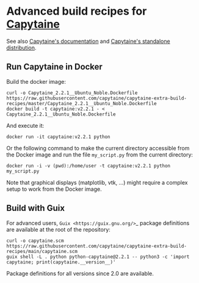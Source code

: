 # Advanced build recipes for [Capytaine](https://github.com/capytaine/capytaine)

See also [Capytaine's documentation](https://capytaine.github.io/stable/user_manual/installation) and [Capytaine's standalone distribution](https://github.com/capytaine/capytaine-standalone).

## Run Capytaine in Docker

Build the docker image:
```
curl -o Capytaine_2.2.1__Ubuntu_Noble.Dockerfile https://raw.githubusercontent.com/capytaine/capytaine-extra-build-recipes/master/Capytaine_2.2.1__Ubuntu_Noble.Dockerfile
docker build -t capytaine:v2.2.1 - < Capytaine_2.2.1__Ubuntu_Noble.Dockerfile
```

And execute it:
```
docker run -it capytaine:v2.2.1 python
```

Or the following command to make the current directory accessible from the Docker image and run the file `my_script.py` from the current directory:
```
docker run -i -v (pwd):/home/user -t capytaine:v2.2.1 python my_script.py
```

Note that graphical displays (matplotlib, vtk, ...) might require a complex setup to work from the Docker image.

## Build with Guix

For advanced users, `Guix <https://guix.gnu.org/>`_ package definitions are available at the root of the repository:

```
curl -o capytaine.scm https://raw.githubusercontent.com/capytaine/capytaine-extra-build-recipes/main/capytaine.scm
guix shell -L . python python-capytaine@2.2.1 -- python3 -c 'import capytaine; print(capytaine.__version__)'
```
Package definitions for all versions since 2.0 are available.
